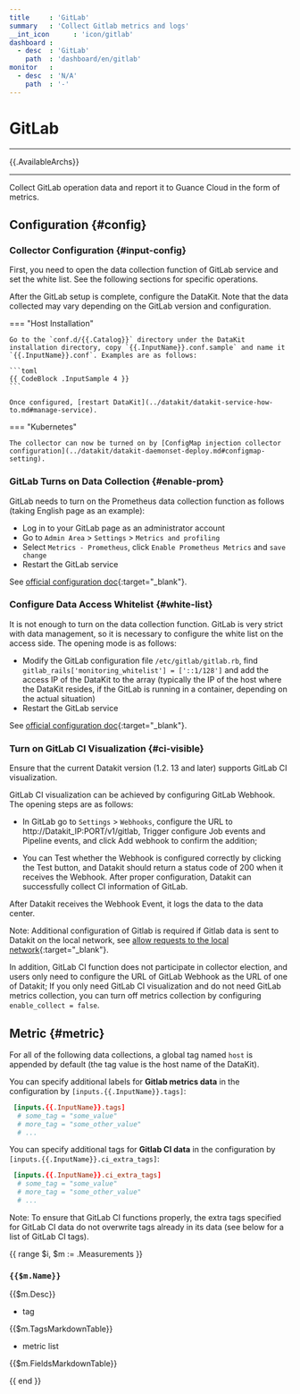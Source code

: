 ```yaml
---
title     : 'GitLab'
summary   : 'Collect Gitlab metrics and logs'
__int_icon      : 'icon/gitlab'
dashboard :
  - desc  : 'GitLab'
    path  : 'dashboard/en/gitlab'
monitor   :
  - desc  : 'N/A'
    path  : '-'
---
```


<!-- markdownlint-disable MD025 -->
# GitLab
<!-- markdownlint-enable -->

---

{{.AvailableArchs}}

---

Collect GitLab operation data and report it to Guance Cloud in the form of metrics.

## Configuration {#config}

### Collector Configuration {#input-config}

First, you need to open the data collection function of GitLab service and set the white list. See the following sections for specific operations.

After the GitLab setup is complete, configure the DataKit. Note that the data collected may vary depending on the GitLab version and configuration.

<!-- markdownlint-disable MD046 -->
=== "Host Installation"

    Go to the `conf.d/{{.Catalog}}` directory under the DataKit installation directory, copy `{{.InputName}}.conf.sample` and name it `{{.InputName}}.conf`. Examples are as follows:
    
    ```toml
    {{ CodeBlock .InputSample 4 }}
    ```
    
    Once configured, [restart DataKit](../datakit/datakit-service-how-to.md#manage-service).

=== "Kubernetes"

    The collector can now be turned on by [ConfigMap injection collector configuration](../datakit/datakit-daemonset-deploy.md#configmap-setting).
<!-- markdownlint-enable -->

### GitLab Turns on Data Collection {#enable-prom}

GitLab needs to turn on the Prometheus data collection function as follows (taking English page as an example):

- Log in to your GitLab page as an administrator account
- Go to `Admin Area` > `Settings` > `Metrics and profiling`
- Select `Metrics - Prometheus`, click `Enable Prometheus Metrics` and `save change`
- Restart the GitLab service

See [official configuration doc](https://docs.gitlab.com/ee/administration/monitoring/prometheus/gitlab_metrics.html#gitlab-prometheus-metrics){:target="_blank"}.

### Configure Data Access Whitelist {#white-list}

It is not enough to turn on the data collection function. GitLab is very strict with data management, so it is necessary to configure the white list on the access side. The opening mode is as follows:

- Modify the GitLab configuration file `/etc/gitlab/gitlab.rb`, find `gitlab_rails['monitoring_whitelist'] = ['::1/128']` and add the access IP of the DataKit to the array (typically the IP of the host where the DataKit resides, if the GitLab is running in a container, depending on the actual situation)
- Restart the GitLab service

See [official configuration doc](https://docs.gitlab.com/ee/administration/monitoring/ip_whitelist.html){:target="_blank"}.

### Turn on GitLab CI Visualization {#ci-visible}

Ensure that the current Datakit version (1.2. 13 and later) supports GitLab CI visualization.

GitLab CI visualization can be achieved by configuring GitLab Webhook. The opening steps are as follows:

- In GitLab go to `Settings` > `Webhooks`, configure the URL to http://Datakit_IP:PORT/v1/gitlab, Trigger configure Job events and Pipeline events, and click Add webhook to confirm the addition;

- You can Test whether the Webhook is configured correctly by clicking the Test button, and Datakit should return a status code of 200 when it receives the Webhook. After proper configuration, Datakit can successfully collect CI information of GitLab.

After Datakit receives the Webhook Event, it logs the data to the data center.

Note: Additional configuration of Gitlab is required if Gitlab data is sent to Datakit on the local network, see [allow requests to the local network](https://docs.gitlab.com/ee/security/webhooks.html){:target="_blank"}.

In addition, GitLab CI function does not participate in collector election, and users only need to configure the URL of GitLab Webhook as the URL of one of Datakit; If you only need GitLab CI visualization and do not need GitLab metrics collection, you can turn off metrics collection by configuring `enable_collect = false`.

## Metric {#metric}

For all of the following data collections, a global tag named `host` is appended by default (the tag value is the host name of the DataKit).

You can specify additional labels for **Gitlab metrics data** in the configuration by `[inputs.{{.InputName}}.tags]`:

``` toml
 [inputs.{{.InputName}}.tags]
  # some_tag = "some_value"
  # more_tag = "some_other_value"
  # ...
```

You can specify additional tags for **Gitlab CI data** in the configuration by `[inputs.{{.InputName}}.ci_extra_tags]`:

``` toml
 [inputs.{{.InputName}}.ci_extra_tags]
  # some_tag = "some_value"
  # more_tag = "some_other_value"
  # ...
```

Note: To ensure that GitLab CI functions properly, the extra tags specified for GitLab CI data do not overwrite tags already in its data (see below for a list of GitLab CI tags).



{{ range $i, $m := .Measurements }}

### `{{$m.Name}}`

{{$m.Desc}}

- tag

{{$m.TagsMarkdownTable}}

- metric list

{{$m.FieldsMarkdownTable}}

{{ end }}
